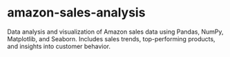 # amazon-sales-analysis
Data analysis and visualization of Amazon sales data using Pandas, NumPy, Matplotlib, and Seaborn. Includes sales trends, top-performing products, and insights into customer behavior.
